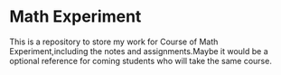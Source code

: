 # Math Experiment
This is a repository to store my work for Course of Math Experiment,including the notes and assignments.Maybe it would be a optional reference for coming students who will take the same course.